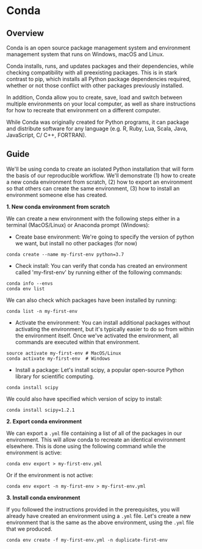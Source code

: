 # Conda

## Overview

Conda is an open source package management system and environment management system that runs on Windows, macOS and Linux.

Conda installs, runs, and updates packages and their dependencies, while checking compatibility with all preexisting packages. This is in stark contrast to pip, which installs all Python package dependencies required, whether or not those conflict with other packages previously installed. 

In addition, Conda allow you to create, save, load and switch between multiple environments on your local computer, as well as share instructions for how to recreate that environment on a different computer.

While Conda was originally created for Python programs, it can package and distribute software for any language (e.g. R, Ruby, Lua, Scala, Java, JavaScript, C/ C++, FORTRAN).

## Guide

We'll be using conda to create an isolated Python installation that will form the basis of our reproducible workflow. We'll demonstrate (1) how to create a new conda environment from scratch, (2) how to export an environment so that others can create the same environment, (3) how to install an environment someone else has created.

__1. New conda environment from scratch__

We can create a new environment with the following steps either in a terminal (MacOS/Linux) or Anaconda prompt (Windows):

+ Create base environment:
We're going to specify the version of python we want, but install no other packages (for now)
```
conda create --name my-first-env python=3.7
```

+ Check install:
You can verify that conda has created an environment called 'my-first-env' by running either of the following commands:
```
conda info --envs
conda env list
```
We can also check which packages have been installed by running:
```
conda list -n my-first-env
```

+ Activate the environment:
You can install additional packages without activating the environment, but it's typically easier to do so from within the environment itself. Once we've activated the environment, all commands are executed within that environment.
```
source activate my-first-env # MacOS/Linux
conda activate my-first-env  # Windows
```

+ Install a package:
Let's install scipy, a popular open-source Python library for scientific computing.
```
conda install scipy
```
We could also have specified which version of scipy to install:
```
conda install scipy=1.2.1
```

__2. Export conda environment__

We can export a `.yml` file containing a list of all of the packages in our environment. This will allow conda to recreate an identical environment elsewhere. This is done using the following command while the environment is active:
```
conda env export > my-first-env.yml
```
Or if the environment is not active:
```
conda env export -n my-first-env > my-first-env.yml
```

__3. Install conda environment__

If you followed the instructions provided in the prerequisites, you will already have created an environment using a `.yml` file.
Let's create a new environment that is the same as the above environment, using the `.yml` file that we produced.

```
conda env create -f my-first-env.yml -n duplicate-first-env
```
